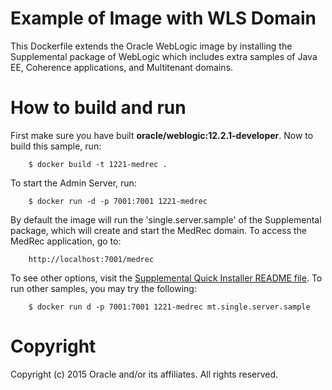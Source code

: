Example of Image with WLS Domain
================================
This Dockerfile extends the Oracle WebLogic image by installing the Supplemental package of WebLogic which includes extra samples of Java EE, Coherence applications, and Multitenant domains.

# How to build and run
First make sure you have built **oracle/weblogic:12.2.1-developer**. Now to build this sample, run:

        $ docker build -t 1221-medrec .

To start the Admin Server, run:

        $ docker run -d -p 7001:7001 1221-medrec

By default the image will run the 'single.server.sample' of the Supplemental package, which will create and start the MedRec domain. To access the MedRec application, go to:

        http://localhost:7001/medrec

To see other options, visit the [Supplemental Quick Installer README file](http://download.oracle.com/otn/nt/middleware/12c/1221/wls_1221_SupplementalQuickInstaller_README.txt). To run other samples, you may try the following:

        $ docker run d -p 7001:7001 1221-medrec mt.single.server.sample

# Copyright
Copyright (c) 2015 Oracle and/or its affiliates. All rights reserved.

